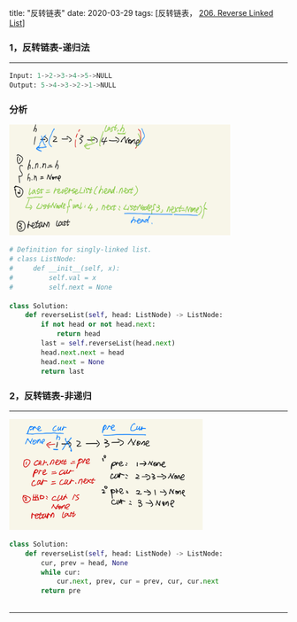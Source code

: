 title: "反转链表"
date: 2020-03-29
tags: [反转链表， [206. Reverse Linked List](https://leetcode.com/problems/reverse-linked-list/)]

### 1，反转链表-递归法
---
```python
Input: 1->2->3->4->5->NULL
Output: 5->4->3->2->1->NULL
```

### 分析

<img src="LC_PIC/reverselist_recursion.jpeg"  width="400" height="200"/>

```python
# Definition for singly-linked list.
# class ListNode:
#     def __init__(self, x):
#         self.val = x
#         self.next = None

class Solution:
    def reverseList(self, head: ListNode) -> ListNode:
        if not head or not head.next:
            return head
        last = self.reverseList(head.next)
        head.next.next = head
        head.next = None
        return last
```

### 2，反转链表-非递归

---
<img src="LC_PIC/reverselist_iterative.jpeg"  width="350" height="200" />

```python
class Solution:
    def reverseList(self, head: ListNode) -> ListNode:
        cur, prev = head, None
        while cur:
            cur.next, prev, cur = prev, cur, cur.next
        return pre
            
```
---


### 

